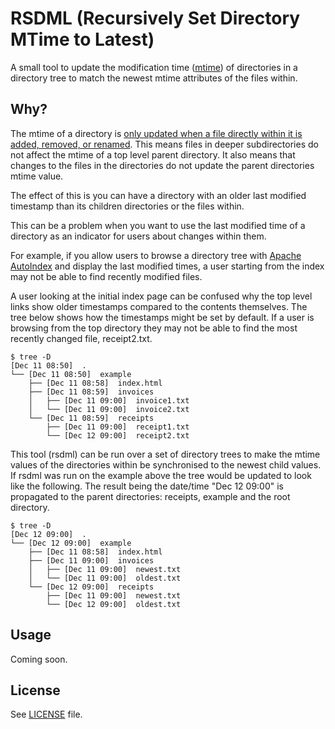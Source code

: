 # RSDML (Recursively Set Directory MTime to Latest)

A small tool to update the modification time ([mtime][1]) of directories in a
directory tree to match the newest mtime attributes of the files within. 

## Why?

The mtime of a directory is [only updated when a file directly within it is
added, removed, or renamed][2]. This means files in deeper subdirectories do not
affect the mtime of a top level parent directory. It also means that changes
to the files in the directories do not update the parent directories mtime
value.

The effect of this is you can have a directory with an older last modified
timestamp than its children directories or the files within.

This can be a problem when you want to use the last modified time of a
directory as an indicator for users about changes within them.

For example, if you allow users to browse a directory tree with
[Apache AutoIndex][3] and display the last modified times, a user starting from
the index may not be able to find recently modified files.

A user looking at the initial index page can be confused why the top level links
show older timestamps compared to the contents themselves. The tree below shows
how the timestamps might be set by default. If a user is browsing from the top
directory they may not be able to find the most recently changed file,
receipt2.txt.

```
$ tree -D
[Dec 11 08:50]  .
└── [Dec 11 08:50]  example
    ├── [Dec 11 08:58]  index.html
    ├── [Dec 11 08:59]  invoices
    │   ├── [Dec 11 09:00]  invoice1.txt
    │   └── [Dec 11 09:00]  invoice2.txt
    └── [Dec 11 08:59]  receipts
        ├── [Dec 11 09:00]  receipt1.txt
        └── [Dec 12 09:00]  receipt2.txt
```

This tool (rsdml) can be run over a set of directory trees to make the mtime
values of the directories within be synchronised to the newest child values. If
rsdml was run on the example above the tree would be updated to look like the
following. The result being the date/time "Dec 12 09:00" is propagated to the
parent directories: receipts, example and the root directory.

```
$ tree -D
[Dec 12 09:00]  .
└── [Dec 12 09:00]  example
    ├── [Dec 11 08:58]  index.html
    ├── [Dec 11 09:00]  invoices
    │   ├── [Dec 11 09:00]  newest.txt
    │   └── [Dec 11 09:00]  oldest.txt
    └── [Dec 12 09:00]  receipts
        ├── [Dec 11 09:00]  newest.txt
        └── [Dec 12 09:00]  oldest.txt
```

## Usage

Coming soon.

## License

See [LICENSE](LICENSE) file.

[1]: https://www.gnu.org/software/coreutils/manual/html_node/File-timestamps.html
[2]: https://stackoverflow.com/questions/3620684/directory-last-modified-date
[3]: https://httpd.apache.org/docs/2.4/mod/mod_autoindex.html
